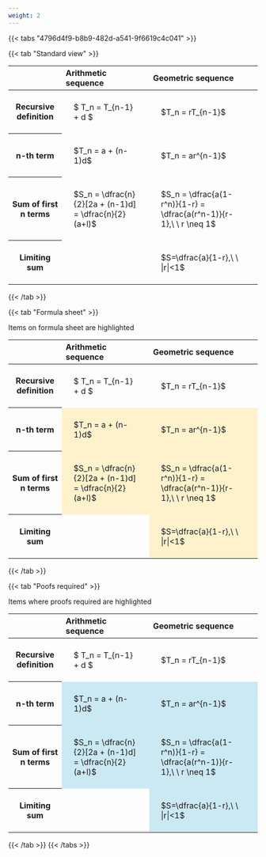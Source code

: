 ```yaml
---
weight: 2
---
```


{{< tabs "4796d4f9-b8b9-482d-a541-9f6619c4c041" >}}

{{< tab "Standard view" >}}

<style type="text/css">
#T_13a14 th.col_heading {
  text-align: left;
  font-size: 1em;
}
#T_13a14 td {
  text-align: left;
  font-size: 1em;
  padding: 1.5em;
}
</style>
<table id="T_13a14">
  <thead>
    <tr>
      <th class="blank level0" >&nbsp;</th>
      <th id="T_13a14_level0_col0" class="col_heading level0 col0" >Arithmetic sequence</th>
      <th id="T_13a14_level0_col1" class="col_heading level0 col1" >Geometric sequence</th>
    </tr>
  </thead>
  <tbody>
    <tr>
      <th id="T_13a14_level0_row0" class="row_heading level0 row0" >Recursive definition</th>
      <td id="T_13a14_row0_col0" class="data row0 col0" >$ T_n = T_{n-1} + d $</td>
      <td id="T_13a14_row0_col1" class="data row0 col1" >$T_n = rT_{n-1}$</td>
    </tr>
    <tr>
      <th id="T_13a14_level0_row1" class="row_heading level0 row1" >n-th term</th>
      <td id="T_13a14_row1_col0" class="data row1 col0" >$T_n = a + (n-1)d$</td>
      <td id="T_13a14_row1_col1" class="data row1 col1" >$T_n = ar^{n-1}$</td>
    </tr>
    <tr>
      <th id="T_13a14_level0_row2" class="row_heading level0 row2" >Sum of first n terms</th>
      <td id="T_13a14_row2_col0" class="data row2 col0" >$S_n = \dfrac{n}{2}[2a + (n-1)d] = \dfrac{n}{2}(a+l)$</td>
      <td id="T_13a14_row2_col1" class="data row2 col1" >$S_n = \dfrac{a(1-r^n)}{1-r} = \dfrac{a(r^n-1)}{r-1},\ \  r \neq 1$</td>
    </tr>
    <tr>
      <th id="T_13a14_level0_row3" class="row_heading level0 row3" >Limiting sum</th>
      <td id="T_13a14_row3_col0" class="data row3 col0" ></td>
      <td id="T_13a14_row3_col1" class="data row3 col1" >$S=\dfrac{a}{1-r},\ \ |r|<1$</td>
    </tr>
  </tbody>
</table>
{{< /tab >}}

{{< tab "Formula sheet" >}}

Items on formula sheet are highlighted 
<br>
<style type="text/css">
#T_48174 th.col_heading {
  text-align: left;
  font-size: 1em;
}
#T_48174 td {
  text-align: left;
  font-size: 1em;
  padding: 1.5em;
}
#T_48174_row0_col0, #T_48174_row0_col1, #T_48174_row3_col0 {
  background-color: rgba(0,0,0,0);
}
#T_48174_row1_col0, #T_48174_row1_col1, #T_48174_row2_col0, #T_48174_row2_col1, #T_48174_row3_col1 {
  background-color: rgba(255,194,10, 0.2);
}
</style>
<table id="T_48174">
  <thead>
    <tr>
      <th class="blank level0" >&nbsp;</th>
      <th id="T_48174_level0_col0" class="col_heading level0 col0" >Arithmetic sequence</th>
      <th id="T_48174_level0_col1" class="col_heading level0 col1" >Geometric sequence</th>
    </tr>
  </thead>
  <tbody>
    <tr>
      <th id="T_48174_level0_row0" class="row_heading level0 row0" >Recursive definition</th>
      <td id="T_48174_row0_col0" class="data row0 col0" >$ T_n = T_{n-1} + d $</td>
      <td id="T_48174_row0_col1" class="data row0 col1" >$T_n = rT_{n-1}$</td>
    </tr>
    <tr>
      <th id="T_48174_level0_row1" class="row_heading level0 row1" >n-th term</th>
      <td id="T_48174_row1_col0" class="data row1 col0" >$T_n = a + (n-1)d$</td>
      <td id="T_48174_row1_col1" class="data row1 col1" >$T_n = ar^{n-1}$</td>
    </tr>
    <tr>
      <th id="T_48174_level0_row2" class="row_heading level0 row2" >Sum of first n terms</th>
      <td id="T_48174_row2_col0" class="data row2 col0" >$S_n = \dfrac{n}{2}[2a + (n-1)d] = \dfrac{n}{2}(a+l)$</td>
      <td id="T_48174_row2_col1" class="data row2 col1" >$S_n = \dfrac{a(1-r^n)}{1-r} = \dfrac{a(r^n-1)}{r-1},\ \  r \neq 1$</td>
    </tr>
    <tr>
      <th id="T_48174_level0_row3" class="row_heading level0 row3" >Limiting sum</th>
      <td id="T_48174_row3_col0" class="data row3 col0" ></td>
      <td id="T_48174_row3_col1" class="data row3 col1" >$S=\dfrac{a}{1-r},\ \ |r|<1$</td>
    </tr>
  </tbody>
</table>
{{< /tab >}}

{{< tab "Poofs required" >}}

Items where proofs required are highlighted 
<br>
<style type="text/css">
#T_b1364 th.col_heading {
  text-align: left;
  font-size: 1em;
}
#T_b1364 td {
  text-align: left;
  font-size: 1em;
  padding: 1.5em;
}
#T_b1364_row0_col0, #T_b1364_row0_col1, #T_b1364_row3_col0 {
  background-color: rgba(0,0,0,0);
}
#T_b1364_row1_col0, #T_b1364_row1_col1, #T_b1364_row2_col0, #T_b1364_row2_col1, #T_b1364_row3_col1 {
  background-color: rgba(0,150,200, 0.2);
}
</style>
<table id="T_b1364">
  <thead>
    <tr>
      <th class="blank level0" >&nbsp;</th>
      <th id="T_b1364_level0_col0" class="col_heading level0 col0" >Arithmetic sequence</th>
      <th id="T_b1364_level0_col1" class="col_heading level0 col1" >Geometric sequence</th>
    </tr>
  </thead>
  <tbody>
    <tr>
      <th id="T_b1364_level0_row0" class="row_heading level0 row0" >Recursive definition</th>
      <td id="T_b1364_row0_col0" class="data row0 col0" >$ T_n = T_{n-1} + d $</td>
      <td id="T_b1364_row0_col1" class="data row0 col1" >$T_n = rT_{n-1}$</td>
    </tr>
    <tr>
      <th id="T_b1364_level0_row1" class="row_heading level0 row1" >n-th term</th>
      <td id="T_b1364_row1_col0" class="data row1 col0" >$T_n = a + (n-1)d$</td>
      <td id="T_b1364_row1_col1" class="data row1 col1" >$T_n = ar^{n-1}$</td>
    </tr>
    <tr>
      <th id="T_b1364_level0_row2" class="row_heading level0 row2" >Sum of first n terms</th>
      <td id="T_b1364_row2_col0" class="data row2 col0" >$S_n = \dfrac{n}{2}[2a + (n-1)d] = \dfrac{n}{2}(a+l)$</td>
      <td id="T_b1364_row2_col1" class="data row2 col1" >$S_n = \dfrac{a(1-r^n)}{1-r} = \dfrac{a(r^n-1)}{r-1},\ \  r \neq 1$</td>
    </tr>
    <tr>
      <th id="T_b1364_level0_row3" class="row_heading level0 row3" >Limiting sum</th>
      <td id="T_b1364_row3_col0" class="data row3 col0" ></td>
      <td id="T_b1364_row3_col1" class="data row3 col1" >$S=\dfrac{a}{1-r},\ \ |r|<1$</td>
    </tr>
  </tbody>
</table>
{{< /tab >}}
{{< /tabs >}}